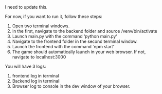 I need to update this.

For now, if you want to run it, follow these steps:

1. Open two terminal windows.
2. In the first, navigate to the backend folder and source /venv/bin/activate
3. Launch main.py with the command 'python main.py'
4. Navigate to the frontend folder in the second terminal window.
5. Launch the frontend with the command 'npm start'
6. The game should automatically launch in your web browser. If not, navigate to localhost:3000

You will have 3 logs:
1. frontend log in terminal
2. Backend log in terminal
3. Browser log to console in the dev window of your browser.